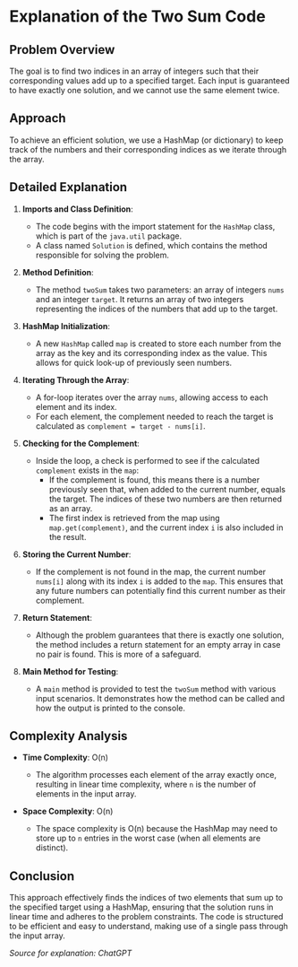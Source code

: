 # Explanation of the Two Sum Code

## Problem Overview
The goal is to find two indices in an array of integers such that their corresponding values add up to a specified target. Each input is guaranteed to have exactly one solution, and we cannot use the same element twice.

## Approach
To achieve an efficient solution, we use a HashMap (or dictionary) to keep track of the numbers and their corresponding indices as we iterate through the array.

## Detailed Explanation

1. **Imports and Class Definition**:
   - The code begins with the import statement for the `HashMap` class, which is part of the `java.util` package.
   - A class named `Solution` is defined, which contains the method responsible for solving the problem.

2. **Method Definition**:
   - The method `twoSum` takes two parameters: an array of integers `nums` and an integer `target`. It returns an array of two integers representing the indices of the numbers that add up to the target.

3. **HashMap Initialization**:
   - A new `HashMap` called `map` is created to store each number from the array as the key and its corresponding index as the value. This allows for quick look-up of previously seen numbers.

4. **Iterating Through the Array**:
   - A for-loop iterates over the array `nums`, allowing access to each element and its index.
   - For each element, the complement needed to reach the target is calculated as `complement = target - nums[i]`.

5. **Checking for the Complement**:
   - Inside the loop, a check is performed to see if the calculated `complement` exists in the `map`:
     - If the complement is found, this means there is a number previously seen that, when added to the current number, equals the target. The indices of these two numbers are then returned as an array.
     - The first index is retrieved from the map using `map.get(complement)`, and the current index `i` is also included in the result.

6. **Storing the Current Number**:
   - If the complement is not found in the map, the current number `nums[i]` along with its index `i` is added to the `map`. This ensures that any future numbers can potentially find this current number as their complement.

7. **Return Statement**:
   - Although the problem guarantees that there is exactly one solution, the method includes a return statement for an empty array in case no pair is found. This is more of a safeguard.

8. **Main Method for Testing**:
   - A `main` method is provided to test the `twoSum` method with various input scenarios. It demonstrates how the method can be called and how the output is printed to the console.

## Complexity Analysis

- **Time Complexity**: O(n)
  - The algorithm processes each element of the array exactly once, resulting in linear time complexity, where `n` is the number of elements in the input array.

- **Space Complexity**: O(n)
  - The space complexity is O(n) because the HashMap may need to store up to `n` entries in the worst case (when all elements are distinct).

## Conclusion
This approach effectively finds the indices of two elements that sum up to the specified target using a HashMap, ensuring that the solution runs in linear time and adheres to the problem constraints. The code is structured to be efficient and easy to understand, making use of a single pass through the input array.

*Source for explanation: ChatGPT*
